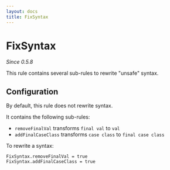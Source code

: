 ```yaml
---
layout: docs
title: FixSyntax
---
```


# FixSyntax

_Since 0.5.8_

This rule contains several sub-rules to rewrite "unsafe" syntax. 

## Configuration

By default, this rule does not rewrite syntax.

It contains the following sub-rules:

* `removeFinalVal` transforms `final val` to `val`
* `addFinalCaseClass` transforms `case class` to `final case class`

To rewrite a syntax:

```
FixSyntax.removeFinalVal = true
FixSyntax.addFinalCaseClass = true
```
